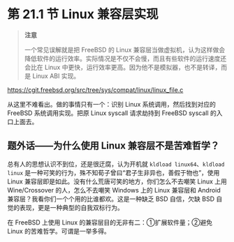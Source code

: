 # 第 21.1 节 Linux 兼容层实现

>**注意**
>
>一个常见误解就是把 FreeBSD 的 Linux 兼容层当做虚拟机，认为这样做会降低软件的运行效率。实际情况是不仅不会慢，而且有些软件的运行速度还会比在 Linux 中更快，运行效率更高。因为他不是模拟器，也不是转译，而是 Linux ABI 实现。

<https://cgit.freebsd.org/src/tree/sys/compat/linux/linux_file.c>

从这里不难看出。做的事情只有一个：识别 Linux 系统调用，然后找到对应的 FreeBSD 系统调用实现。把原 Linux syscall 请求劫持到 FreeBSD syscall 的入口上面去。

## 题外话——为什么使用 Linux 兼容层不是苦难哲学？

总有人的思想认识不到位，还是很迂腐，认为开机就 `kldload linux64`、`kldload linux` 是一种可笑的行为，殊不知荀子曾曰“君子生非异也，善假于物也”，使用 Linux 兼容层即是如此。没有什么荒唐可笑的地方，你们怎么不去嘲笑 Linux 上用 Wine/Crossover 的人，怎么不去嘲笑 Windows 上的 Linux 兼容层和 Android 兼容层？我看你们一个个用的比谁都欢。这是一种缺乏 BSD 自信，欠缺 BSD 自觉的表现，更是一种典型的自我双标行为。

在 FreeBSD 上使用 Linux 的兼容层目的无非有二：①扩展软件量；②避免 Linux 的苦难哲学。可谓是一举多得。

